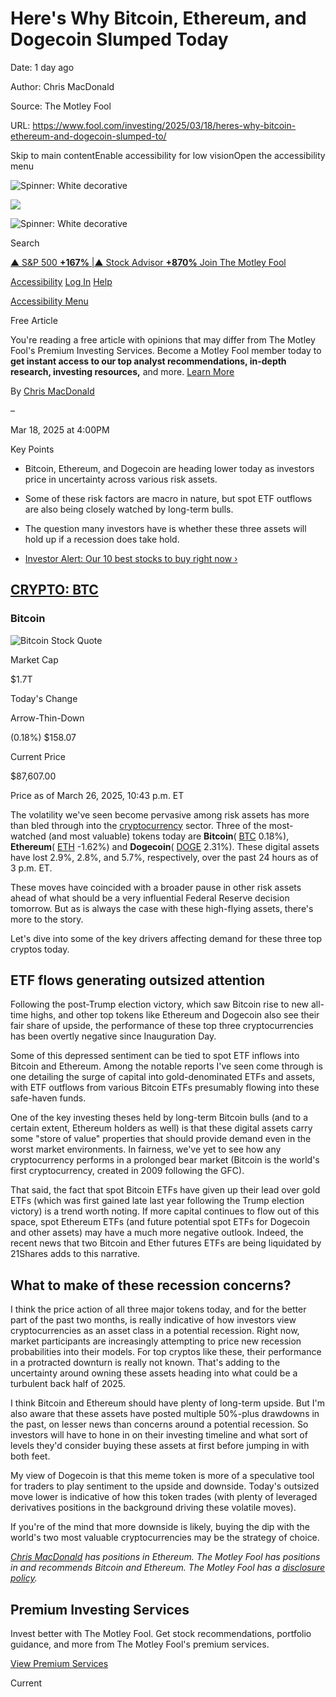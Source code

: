 # Here's Why Bitcoin, Ethereum, and Dogecoin Slumped Today

Date: 1 day ago

Author: Chris MacDonald

Source: The Motley Fool

URL: https://www.fool.com/investing/2025/03/18/heres-why-bitcoin-ethereum-and-dogecoin-slumped-to/

Skip to main contentEnable accessibility for low visionOpen the accessibility menu

![Spinner: White decorative](https://cdn.userway.org/widgetapp/images/spin_wh.svg)

![](https://cdn.userway.org/widgetapp/images/body_wh.svg)

![Spinner: White decorative](https://cdn.userway.org/widgetapp/images/spin_wh.svg)

Search

[▲ S&P 500 **+167%** \|▲ Stock Advisor **+870%** Join The Motley Fool](https://www.fool.com/mms/mark/e-foolcom-sa-top-nav-returns)

[Accessibility](https://www.fool.com/investing/2025/03/18/heres-why-bitcoin-ethereum-and-dogecoin-slumped-to/#) [Log In](https://www.fool.com/auth/authenticate/) [Help](https://support.fool.com/)

[Accessibility Menu](https://www.fool.com/investing/2025/03/18/heres-why-bitcoin-ethereum-and-dogecoin-slumped-to/#)

Free Article

You're reading a free article with opinions that may differ
from The Motley Fool's Premium Investing Services. Become a Motley Fool member today to
**get instant access to our top analyst recommendations, in-depth research, investing resources,**
and more. [Learn More](https://www.fool.com/mms/mark/op-free-tbox-art)


By [Chris MacDonald](https://www.fool.com/author/20447/)

–


Mar 18, 2025 at 4:00PM



Key Points

- Bitcoin, Ethereum, and Dogecoin are heading lower today as investors price in uncertainty across various risk assets.

- Some of these risk factors are macro in nature, but spot ETF outflows are also being closely watched by long-term bulls.

- The question many investors have is whether these three assets will hold up if a recession does take hold.

- [Investor Alert: Our 10 best stocks to buy right now ›](https://www.fool.com/mms/mark/e-sa-nonbbn-kp?aid=10969&source=isaedikp0000035)


## [CRYPTO: BTC](https://www.fool.com/quote/crypto/btc/)

### Bitcoin

![Bitcoin Stock Quote](https://g.foolcdn.com/art/companylogos/mark/BTC.png)

Market Cap

$1.7T

Today's Change

Arrow-Thin-Down

(0.18%) $158.07

Current Price

$87,607.00

Price as of March 26, 2025, 10:43 p.m. ET

The volatility we've seen become pervasive among risk assets has more than bled through into the [cryptocurrency](https://www.fool.com/investing/stock-market/market-sectors/financials/cryptocurrency-stocks/guide-to-cryptocurrencies/) sector. Three of the most-watched (and most valuable) tokens today are **Bitcoin**( [BTC](https://www.fool.com/quote/crypto/btc/) 0.18%), **Ethereum**( [ETH](https://www.fool.com/quote/crypto/eth/) -1.62%) and **Dogecoin**( [DOGE](https://www.fool.com/quote/crypto/doge/) 2.31%). These digital assets have lost 2.9%, 2.8%, and 5.7%, respectively, over the past 24 hours as of 3 p.m. ET.

These moves have coincided with a broader pause in other risk assets ahead of what should be a very influential Federal Reserve decision tomorrow. But as is always the case with these high-flying assets, there's more to the story.

Let's dive into some of the key drivers affecting demand for these three top cryptos today.

## ETF flows generating outsized attention

Following the post-Trump election victory, which saw Bitcoin rise to new all-time highs, and other top tokens like Ethereum and Dogecoin also see their fair share of upside, the performance of these top three cryptocurrencies has been overtly negative since Inauguration Day.

Some of this depressed sentiment can be tied to spot ETF inflows into Bitcoin and Ethereum. Among the notable reports I've seen come through is one detailing the surge of capital into gold-denominated ETFs and assets, with ETF outflows from various Bitcoin ETFs presumably flowing into these safe-haven funds.

One of the key investing theses held by long-term Bitcoin bulls (and to a certain extent, Ethereum holders as well) is that these digital assets carry some "store of value" properties that should provide demand even in the worst market environments. In fairness, we've yet to see how any cryptocurrency performs in a prolonged bear market (Bitcoin is the world's first cryptocurrency, created in 2009 following the GFC).

That said, the fact that spot Bitcoin ETFs have given up their lead over gold ETFs (which was first gained late last year following the Trump election victory) is a trend worth noting. If more capital continues to flow out of this space, spot Ethereum ETFs (and future potential spot ETFs for Dogecoin and other assets) may have a much more negative outlook. Indeed, the recent news that two Bitcoin and Ether futures ETFs are being liquidated by 21Shares adds to this narrative.

## What to make of these recession concerns?

I think the price action of all three major tokens today, and for the better part of the past two months, is really indicative of how investors view cryptocurrencies as an asset class in a potential recession. Right now, market participants are increasingly attempting to price new recession probabilities into their models. For top cryptos like these, their performance in a protracted downturn is really not known. That's adding to the uncertainty around owning these assets heading into what could be a turbulent back half of 2025.

I think Bitcoin and Ethereum should have plenty of long-term upside. But I'm also aware that these assets have posted multiple 50%-plus drawdowns in the past, on lesser news than concerns around a potential recession. So investors will have to hone in on their investing timeline and what sort of levels they'd consider buying these assets at first before jumping in with both feet.

My view of Dogecoin is that this meme token is more of a speculative tool for traders to play sentiment to the upside and downside. Today's outsized move lower is indicative of how this token trades (with plenty of leveraged derivatives positions in the background driving these volatile moves).

If you're of the mind that more downside is likely, buying the dip with the world's two most valuable cryptocurrencies may be the strategy of choice.

_[Chris MacDonald](https://www.fool.com/author/20447/) has positions in Ethereum. The Motley Fool has positions in and recommends Bitcoin and Ethereum. The Motley Fool has a [disclosure policy](https://www.fool.com/legal/fool-disclosure-policy/)._

## Premium Investing Services

Invest better with The Motley Fool. Get stock recommendations, portfolio guidance, and more from The Motley Fool's premium services.


[View Premium Services](https://www.fool.com/services/?ftm_cam=footer-services-sitewide-prospects)

Current